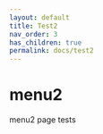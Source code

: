 ```yaml
---
layout: default
title: Test2
nav_order: 3
has_children: true
permalink: docs/test2
---
```


# menu2
menu2 page tests
